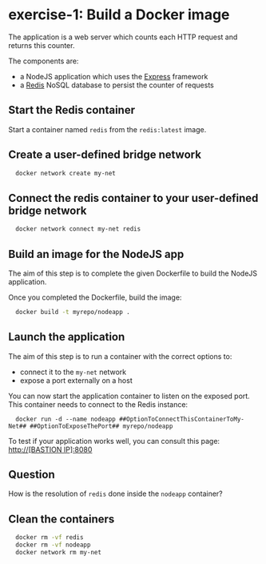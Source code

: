 # exercise-1: Build a Docker image

The application is a web server which counts each HTTP request and returns this counter.

The components are:
- a NodeJS application which uses the [Express](http://expressjs.com/) framework
- a [Redis](http://redis.io/) NoSQL database to persist the counter of requests


## Start the Redis container

Start a container named `redis` from the `redis:latest` image.

## Create a user-defined bridge network

```sh
  docker network create my-net
```
## Connect the redis container to your user-defined bridge network

```sh
  docker network connect my-net redis
```

## Build an image for the NodeJS app

The aim of this step is to complete the given Dockerfile to build the NodeJS application.

Once you completed the Dockerfile, build the image:
```sh
  docker build -t myrepo/nodeapp .
```


## Launch the application


The aim of this step is to run a container with the correct options to:
* connect it to the `my-net` network
* expose a port externally on a host

You can now start the application container to listen on the exposed port.
This container needs to connect to the Redis instance:
```
  docker run -d --name nodeapp ##OptionToConnectThisContainerToMy-Net## ##OptionToExposeThePort## myrepo/nodeapp
```

To test if your application works well, you can consult this page: [http://[BASTION IP]:8080](http://localhost:8080)

## Question

How is the resolution of `redis` done inside the `nodeapp` container?

## Clean the containers

```sh
  docker rm -vf redis
  docker rm -vf nodeapp
  docker network rm my-net
```

